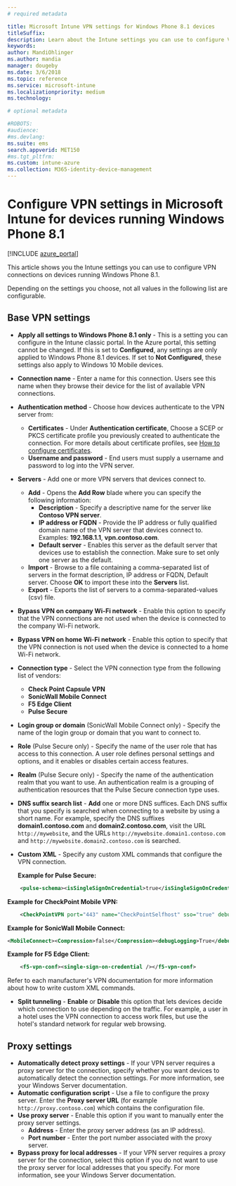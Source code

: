 ```yaml
---
# required metadata

title: Microsoft Intune VPN settings for Windows Phone 8.1 devices
titleSuffix:
description: Learn about the Intune settings you can use to configure VPN connections on devices running Windows Phone 8.1.
keywords:
author: MandiOhlinger
ms.author: mandia
manager: dougeby
ms.date: 3/6/2018
ms.topic: reference
ms.service: microsoft-intune
ms.localizationpriority: medium
ms.technology:

# optional metadata

#ROBOTS:
#audience:
#ms.devlang:
ms.suite: ems
search.appverid: MET150
#ms.tgt_pltfrm:
ms.custom: intune-azure
ms.collection: M365-identity-device-management
---
```


# Configure VPN settings in Microsoft Intune for devices running Windows Phone 8.1

[!INCLUDE [azure_portal](./includes/azure_portal.md)]

This article shows you the Intune settings you can use to configure VPN connections on devices running Windows Phone 8.1.

Depending on the settings you choose, not all values in the following list are configurable.

## Base VPN settings

- **Apply all settings to Windows Phone 8.1 only** - This is a setting you can configure in the Intune classic portal. In the Azure portal, this setting cannot be changed. If this is set to **Configured**, any settings are only applied to Windows Phone 8.1 devices. If set to **Not Configured**, these settings also apply to Windows 10 Mobile devices.
- **Connection name** - Enter a name for this connection. Users see this name when they browse their device for the list of available VPN connections.
- **Authentication method** - Choose how devices authenticate to the VPN server from:
  - **Certificates** - Under **Authentication certificate**, Choose a SCEP or PKCS certificate profile you previously created to authenticate the connection. For more details about certificate profiles, see [How to configure certificates](certificates-configure.md).
  - **Username and password** - End users must supply a username and password to log into the VPN server.
- **Servers** - Add one or more VPN servers that devices connect to.
  - **Add** - Opens the **Add Row** blade where you can specify the following information:
    - **Description** - Specify a descriptive name for the server like **Contoso VPN server**.
    - **IP address or FQDN** - Provide the IP address or fully qualified domain name of the VPN server that devices connect to. Examples: **192.168.1.1**, **vpn.contoso.com**.
    - **Default server** - Enables this server as the default server that devices use to establish the connection. Make sure to set only one server as the default.
  - **Import** - Browse to a file containing a comma-separated list of servers in the format description, IP address or FQDN, Default server. Choose **OK** to import these into the **Servers** list.
  - **Export** - Exports the list of servers to a comma-separated-values (csv) file.

- **Bypass VPN on company Wi-Fi network** - Enable this option to specify that the VPN connections are not used when the device is connected to the company Wi-Fi network.
- **Bypass VPN on home Wi-Fi network** - Enable this option to specify that the VPN connection is not used when the device is connected to a home Wi-Fi network.

- **Connection type** - Select the VPN connection type from the following list of vendors:
  - **Check Point Capsule VPN**
  - **SonicWall Mobile Connect**
  - **F5 Edge Client**
  - **Pulse Secure**

- **Login group or domain** (SonicWall Mobile Connect only) - Specify the name of the login group or domain that you want to connect to.
- **Role** (Pulse Secure only) - Specify the name of the user role that has access to this connection. A user role defines personal settings and options, and it enables or disables certain access features.
- **Realm** (Pulse Secure only) - Specify the name of the authentication realm that you want to use. An authentication realm is a grouping of authentication resources that the Pulse Secure connection type uses.

- **DNS suffix search list** - **Add** one or more DNS suffices. Each DNS suffix that you specify is searched when connecting to a website by using a short name. For example, specify the DNS suffixes **domain1.contoso.com** and **domain2.contoso.com**, visit the URL `http://mywebsite`, and the URLs `http://mywebsite.domain1.contoso.com` and `http://mywebsite.domain2.contoso.com` is searched.

- **Custom XML** - Specify any custom XML commands that configure the VPN connection.

    **Example for Pulse Secure:**

```xml
    <pulse-schema><isSingleSignOnCredential>true</isSingleSignOnCredential></pulse-schema>
```

**Example for CheckPoint Mobile VPN:**

```xml
    <CheckPointVPN port="443" name="CheckPointSelfhost" sso="true" debug="3" />
```

**Example for SonicWall Mobile Connect:**

```xml
<MobileConnect><Compression>false</Compression><debugLogging>True</debugLogging><packetCapture>False</packetCapture></MobileConnect>
```

**Example for F5 Edge Client:**

```xml
    <f5-vpn-conf><single-sign-on-credential /></f5-vpn-conf>
```

Refer to each manufacturer's VPN documentation for more information about how to write custom XML commands.

- **Split tunneling** - **Enable** or **Disable** this option that lets devices decide which connection to use depending on the traffic. For example, a user in a hotel uses the VPN connection to access work files, but use the hotel's standard network for regular web browsing.

## Proxy settings

- **Automatically detect proxy settings** - If your VPN server requires a proxy server for the connection, specify whether you want devices to automatically detect the connection settings. For more information, see your Windows Server documentation.
- **Automatic configuration script** - Use a file to configure the proxy server. Enter the **Proxy server URL** (for example `http://proxy.contoso.com`) which contains the configuration file.
- **Use proxy server** - Enable this option if you want to manually enter the proxy server settings.
  - **Address** - Enter the proxy server address (as an IP address).
  - **Port number** - Enter the port number associated with the proxy server.
- **Bypass proxy for local addresses** - If your VPN server requires a proxy server for the connection, select this option if you do not want to use the proxy server for local addresses that you specify. For more information, see your Windows Server documentation.
